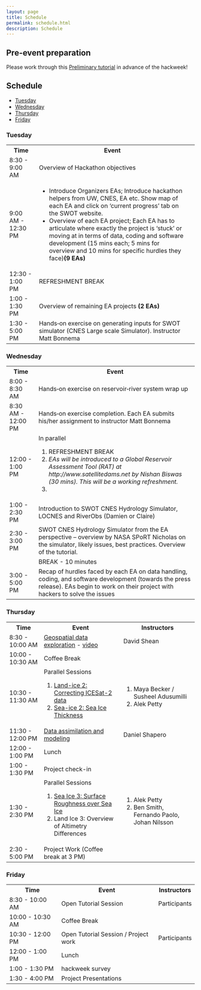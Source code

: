 ```yaml
---
layout: page
title: Schedule
permalink: schedule.html
description: Schedule
---
```


## Pre-event preparation

Please work through this <a href ="https://icesat-2hackweek.github.io/preliminary/">Preliminary tutorial</a> in advance of the hackweek!

## Schedule

- [Tuesday](#tuesday)
- [Wednesday](#wednesday)
- [Thursday](#thursday)
- [Friday](#friday)

### Tuesday

<table>
<tbody>
<tr>
<th>Time</th>
<th>Event</th>
</tr>

<tr>
<td> 8:30 - 9:00 AM </td>
<td>Overview of Hackathon objectives</td>
</tr>

<tr>
<td> 9:00 AM - 12:30 PM </td>
<td>
  <ul>
    <li>Introduce Organizers EAs; Introduce hackathon helpers from UW, CNES, EA etc.
    Show map of each EA and click on ‘current progress’ tab on the SWOT website.</li>
    <li>Overview of each EA project; Each EA has to articulate where exactly the project is ‘stuck’ or
moving at in terms of data, coding and software development (15 mins each; 5 mins for overview and 10 mins for specific hurdles they face)<strong>(9 EAs)</strong></li>
  </ul>
</td>
</tr>

<tr> 
<td> 12:30 - 1:00 PM </td>
<td>REFRESHMENT BREAK</td>
<td></td>
</tr>

<tr> 
<td> 1:00 - 1:30 PM </td>
  <td>Overview of remaining EA projects <strong>(2 EAs)</strong></td>
</tr>

<tr>
<td> 1:30 - 5:00 PM </td>
<td>Hands‐on exercise on generating inputs for SWOT simulator (CNES Large scale Simulator). Instructor Matt Bonnema</td>
</tr>

</tbody>
</table>

### Wednesday

<table>
<tbody>
<tr>
<th>Time</th>
<th>Event</th>
</tr>

<tr>
<td> 8:00 - 8:30 AM </td>
<td>Hands‐on exercise on reservoir‐river system wrap up</td>
</tr>

<tr>
<td> 8:30 AM - 12:00 PM </td>
<td>Hands‐on exercise completion. Each EA submits his/her assignment to instructor Matt Bonnema</td>
</tr>

<tr> 
<td> 12:00 - 1:00 PM </td>
<td>In parallel
  <ol>
    <li>REFRESHMENT BREAK</li>
    <li><em>EAs will be introduced to a Global Reservoir Assessment Tool (RAT) at http://www.satellitedams.net by Nishan Biswas (30 mins). This will be a working refreshment.</em><li>
  </ol>
  </td>
</tr>

<tr>
<td> 1:00 - 2:30 PM </td>
<td>Introduction to SWOT CNES Hydrology Simulator, LOCNES and RiverObs (Damien or Claire)</td>
</tr>

<tr>
<td> 2:30 - 3:00 PM </td>
<td>SWOT CNES Hydrology Simulator from the EA perspective – overview by NASA SPoRT Nicholas on the simulator, likely issues, best practices. Overview of the tutorial.</td>
</tr>

<tr>
<td></td>
<td>BREAK - 10 minutes</td>
</tr>

<tr>
<td> 3:00 - 5:00 PM </td>
<td>Recap of hurdles faced by each EA on data handling, coding, and software development (towards the press release). EAs begin to work on their project with hackers to solve the issues</td>
</tr>

</tbody>
</table>

### Thursday

<table>
<tbody>
<tr>
<th>Time</th>
<th>Event</th>
<th>Instructors</th>
</tr>


<tr>
<td>8:30 - 10:00 AM</td>
<td><a href="https://github.com/ICESAT-2HackWeek/geospatial-analysis">Geospatial data exploration</a> - <a href="https://www.youtube.com/watch?v=3N7ENfWoiVk"> video </a></td>
<td>David Shean</td>
</tr>

<tr>
<td>10:00 - 10:30 AM</td>
<td>Coffee Break</td>
<td></td>
</tr>

<tr>
<td>10:30 - 11:30 AM</td>
<td>Parallel Sessions
<ol>
<li><a href="https://github.com/ICESAT-2HackWeek/data-correction">Land-ice 2: Correcting ICESat-2 data</a></li>
<li><a href="https://github.com/ICESAT-2HackWeek/sea-ice-tutorials">Sea-ice 2: Sea Ice Thickness</a></li>
</ol>
</td>
<td>
<ol>
<li>Maya Becker / Susheel Adusumilli</li>
<li>Alek Petty</li>
</ol>
</td>
</tr>

<tr>
<td>11:30 - 12:00 PM</td>
<td><a href="https://icepack.github.io">Data assimilation and modeling</a></td>
<td>Daniel Shapero</td>
</tr>

<tr>
<td>12:00 - 1:00 PM</td>
<td>Lunch</td>
<td></td>
</tr>

<tr>
<td>1:00 - 1:30 PM</td>
<td>Project check-in</td>
<td></td>
</tr>

<tr>
<td>1:30 - 2:30 PM</td>
<td>Parallel Sessions
<ol>
<li><a href="https://github.com/ICESAT-2HackWeek/sea-ice-tutorials">Sea Ice 3: Surface Roughness over Sea Ice</a></li>
<li>Land Ice 3: Overview of Altimetry Differences</li>
</ol>
</td>
<td>
<ol>
<li>Alek Petty</li>
<li>Ben Smith, Fernando Paolo, Johan Nilsson</li>
</ol>
</td>
</tr>

<tr>
<td> 2:30 - 5:00 PM</td>
<td>Project Work (Coffee break at 3 PM)</td>
<td> </td>
</tr>

</tbody>
</table>

### Friday

<table>
<tbody>
<tr>
<th>Time</th>
<th>Event</th>
<th>Instructors</th>
</tr>

<tr>
<td>8:30 - 10:00 AM </td>
<td>Open Tutorial Session</td>
<td>Participants</td>
</tr>

<tr>
<td>10:00 - 10:30 AM</td>
<td>Coffee Break</td>
<td></td>
</tr>

<tr>
<td>10:30 - 12:00 PM </td>
<td>Open Tutorial Session / Project work</td>
<td> Participants</td>
</tr>

<tr>
<td>12:00 - 1:00 PM</td>
<td>Lunch</td>
<td></td>
</tr>

<tr>
<td>1:00 - 1:30 PM</td>
<td>hackweek survey</td>
<td></td>
</tr>

<tr>
<td>1:30 - 4:00 PM</td>
<td>Project Presentations</td>
<td></td>
</tr>

</tbody>
</table>


